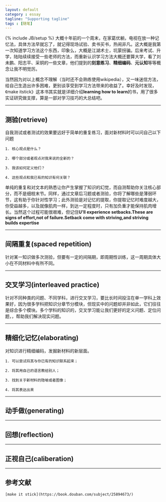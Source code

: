 ```yaml
---
layout: default
category : essay
tagline: "Supporting tagline"
tags : [随笔]
---
```

{% include JB/setup %}
大概十年前的一个周末，在家葛优躺，电视在放一种记忆法，具体方法早就忘了，就记得现场试验、卖书买书，热闹非凡。这大概是我第一次知道学习方法这个东西，印象么，大概是江湖术士，坑蒙拐骗。后来考试、升学，陆陆续续接受一些老师的方法，而重新认识学习方法大概还要算大学，看了刘未鹏、阳志平、采铜的一些文章，他们提到的**刻意练习**、**精细编码**、**元认知**等等概念让我不明觉厉。

当然因为对以上概念不理解（当时还不会熟练使用wikipedia），又一味迷信方法，给自己生造出许多困难，更别谈享受到学习方法带来的收益了。幸好及时发现，《make itstick》这本书其实就是详细介绍**learning how to learn**的书，用了很多实证研究做支撑，算是一部对学习技巧的大总结吧。

---

## 测验(retrieve)

自我测试或者测试的效果要远好于简单的重复练习，面对新材料时可以问自己以下问题
	
	1. 核心观点是什么？

	2. 哪个部分或者观点对我来说的全新的？

	3. 我该如何定义他们？

	4. 这些观点和我已有的知识有何关联？

单纯的重复和对文本的熟悉让你产生掌握了知识的幻觉，而自测帮助你关注核心部分，而不是细枝末节。同样，通过文章后习题或者测验，你将了解哪些是薄弱环节，这有助于你针对性学习；此外测验是对记忆的提取，你提取记忆时难度越大，你受益越多，以及就像肌肉一样，到达一定程度时，只有加负重才能保持肌肉增长。当然这个过程可能很艰难，但记住**U'll experience setbacks.These are signs of effort,not of failure.Setback come with striving,and striving builds expertise**	

---

## 间隔重复(spaced repetition)

针对某一知识做多次测验，但要有一定的间隔期，即周期性训练，这一周期具体大小在不同材料中有所不同。

---

## 交叉学习(interleaved practice)

针对不同种类的问题、不同学科，进行交叉学习，要比长时间投注在单一学科上效果好，因为很多学科把知识分章节分模块，但现实中的问题却并非如此，它们往往是综合多个模块。多个学科的知识的，交叉学习能让我们更好的定义问题、定位问题，，帮助我们解决现实问题。

---

## 精细化记忆(elaborating)

对知识进行精细编码，发掘新材料的新层面。

	1. 可以尝试将其与你已有的知识联系起来；
	
	2. 将其用自己的语言教给别人；
	
	3. 找到关于新材料的隐喻或者图像；
	
	4. 将其表达出来

---

## 动手做(generating)

---

## 回想(reflection)

---

## 正视自己(caliberation)

---

## 参考文献
	
	[make it stick](https://book.douban.com/subject/25894673/) 

